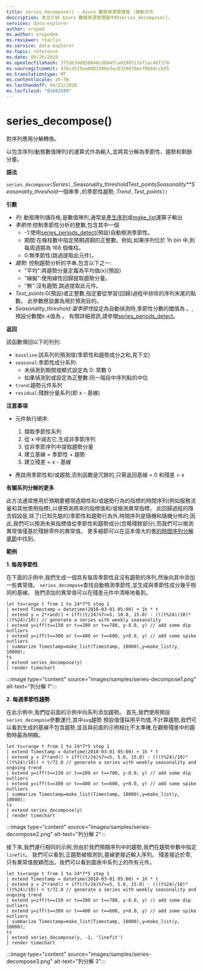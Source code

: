 ```yaml
---
title: series_decompose() - Azure 數據資源管理員 |微軟文件
description: 本文介紹 Azure 數據資源管理器中的series_decompose()。
services: data-explorer
author: orspod
ms.author: orspodek
ms.reviewer: rkarlin
ms.service: data-explorer
ms.topic: reference
ms.date: 09/26/2019
ms.openlocfilehash: 375d63dd050840cd884fca0198511e71ac46f170
ms.sourcegitcommit: 436cd515ea0d83d46e3ac6328670ee78b64ccb05
ms.translationtype: MT
ms.contentlocale: zh-TW
ms.lasthandoff: 04/21/2020
ms.locfileid: "81663599"
---
```

# <a name="series_decompose"></a>series_decompose()

對序列應用分解轉換。  

以包含序列(動態數值陣列)的運算式作為輸入,並將其分解為季節性、趨勢和剩餘分量。
 
**語法**

`series_decompose(`*Series*`[,`Seasonality_thresholdTest_points*Seasonality**Seasonality_threshold*一個串季`,`的季節性趨勢`,`*Trend*`,`*Test_points*`])`

**引數**

* *列*: 動態陣列儲存格,是數值陣列,通常是[產生序列](make-seriesoperator.md)或[make_list](makelist-aggfunction.md)運算子輸出
* *季節性*:控制季節性分析的整數,包含其中一個
    * -1:使用[series_periods_detect(](series-periods-detectfunction.md)預設)自動檢測季節性。
    * 期間:在條柱數中指定預期週期的正整數。例如,如果序列位於 1h bin 中,則每周週期為 168 個條柱。
    * 0:無季節性(跳過提取此元件)。    
* *趨勢*: 控制趨勢分析的字串,包含以下之一:
    * "平均":將趨勢分量定義為平均值(x)(預設)
    * "線擬":使用線性回歸提取趨勢分量。
    * "無":沒有趨勢,跳過提取此元件。    
* *Test_points*:0(預設)或正整數,指定要從學習(回歸)過程中排除的序列末尾的點數。 此參數應設置為用於預測目的。
* *Seasonality_threshold*:*當季節性*設定為自動偵測時,季節性分數的閾值為 。,預設分數閾`0.6`值為 。 有關詳細資訊,請參閱[series_periods_detect](series-periods-detectfunction.md)。

**返回**

 該函數傳回以下的列列:

* `baseline`:該系列的預測值(季節性和趨勢成分之和,見下文)
* `seasonal`:季節性成分系列:
    * 未偵測到期間或顯式設定為 0: 常數 0
    * 如果偵測到或設定為正整數:同一階段中序列點的中位
* `trend`:趨勢元件系列
* `residual`:殘餘分量系列(即 x - 基線)
  

**注意事項**

* 元件執行順序:
    1. 擷取季節性系列
    2. 從 x 中減去它,生成非季節序列
    3. 從非季節序列中提取趨勢分量
    4. 建立基線 = 季節性 + 趨勢
    5. 建立殘差 = x - 基線
    
* 應啟用季節性和/或趨勢,否則函數是冗餘的,只需返回基線 = 0 和殘差 = x

**有關系列分解的更多**

此方法通常應用於預期要體現週期性和/或趨勢行為的指標的時間序列(例如服務流量和其他使用指標),以便預測將來的指標值和/或檢測異常指標。 此回歸過程的隱含假設是,除了(已知先驗的)季節性和趨勢行為外,時間序列是隨機和隨機分佈的;因此,我們可以預測未來指標值從季節性和趨勢成分(忽略殘餘部分),而我們可以檢測異常值僅基於殘餘零件的異常值。 更多細節可以在這本偉大的書[的時間序列分解章節](https://www.otexts.org/fpp/6)中找到。

**範例**

**1. 每周季節性**

在下面的示例中,我們生成一個具有每周季節性且沒有趨勢的序列,然後向其中添加一些異常值。 `series_decompose`查找自動檢測季節性,並生成與季節性成分幾乎相同的基線。 我們添加的異常值可以在殘差元件中清晰地看到。

```kusto
let ts=range t from 1 to 24*7*5 step 1 
| extend Timestamp = datetime(2018-03-01 05:00) + 1h * t 
| extend y = 2*rand() + iff((t/24)%7>=5, 10.0, 15.0) - (((t%24)/10)*((t%24)/10)) // generate a series with weekly seasonality
| extend y=iff(t==150 or t==200 or t==780, y-8.0, y) // add some dip outliers
| extend y=iff(t==300 or t==400 or t==600, y+8.0, y) // add some spike outliers
| summarize Timestamp=make_list(Timestamp, 10000),y=make_list(y, 10000);
ts 
| extend series_decompose(y)
| render timechart  
```

:::image type="content" source="images/samples/series-decompose1.png" alt-text="列分解 1":::

**2. 每週季節性趨勢**

在此示例中,我們從前面的示例中向系列添加趨勢。 首先,我們使用預設`series_decompose`參數運行,其中`avg`趨勢 預設值僅採用平均值,不計算趨勢,我們可以看到生成的基線不包含趨勢,並且與前面的示例相比不太準確,在觀察殘差中的趨勢時最為明顯。

```kusto
let ts=range t from 1 to 24*7*5 step 1 
| extend Timestamp = datetime(2018-03-01 05:00) + 1h * t 
| extend y = 2*rand() + iff((t/24)%7>=5, 5.0, 15.0) - (((t%24)/10)*((t%24)/10)) + t/72.0 // generate a series with weekly seasonality and ongoing trend
| extend y=iff(t==150 or t==200 or t==780, y-8.0, y) // add some dip outliers
| extend y=iff(t==300 or t==400 or t==600, y+8.0, y) // add some spike outliers
| summarize Timestamp=make_list(Timestamp, 10000),y=make_list(y, 10000);
ts 
| extend series_decompose(y)
| render timechart  
```

:::image type="content" source="images/samples/series-decompose2.png" alt-text="列分解 2":::

接下來,我們運行相同的示例,但由於我們預期序列中的趨勢,我們在趨勢參數中指定`linefit`。 我們可以看到,正趨勢被檢測到,基線更接近輸入序列。 殘差接近於零,只有異常值脫穎而出。我們可以看到圖表中系列上的所有元件。

```kusto
let ts=range t from 1 to 24*7*5 step 1 
| extend Timestamp = datetime(2018-03-01 05:00) + 1h * t 
| extend y = 2*rand() + iff((t/24)%7>=5, 5.0, 15.0) - (((t%24)/10)*((t%24)/10)) + t/72.0 // generate a series with weekly seasonality and ongoing trend
| extend y=iff(t==150 or t==200 or t==780, y-8.0, y) // add some dip outliers
| extend y=iff(t==300 or t==400 or t==600, y+8.0, y) // add some spike outliers
| summarize Timestamp=make_list(Timestamp, 10000),y=make_list(y, 10000);
ts 
| extend series_decompose(y, -1, 'linefit')
| render timechart  
```

:::image type="content" source="images/samples/series-decompose3.png" alt-text="列分解 3":::
